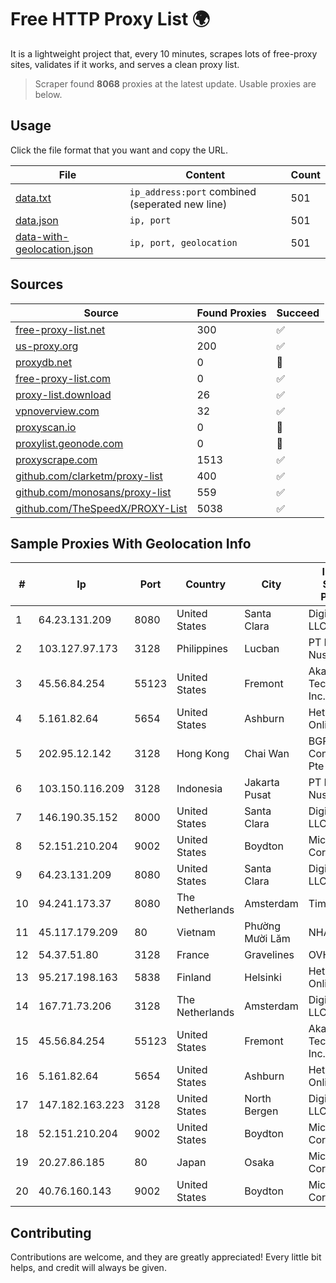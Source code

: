 
# Free HTTP Proxy List 🌍

It is a lightweight project that, every 10 minutes, scrapes lots of free-proxy sites, validates if it works, and serves a clean proxy list.


> Scraper found **8068** proxies at the latest update. Usable proxies are below.

## Usage

Click the file format that you want and copy the URL.


|File|Content|Count|
|----|-------|-----|
|[data.txt](https://raw.githubusercontent.com/themiralay/Proxy-List-World/master/data.txt)|`ip_address:port` combined (seperated new line)|501|
|[data.json](https://raw.githubusercontent.com/themiralay/Proxy-List-World/master/data.json)|`ip, port`|501|
|[data-with-geolocation.json](https://raw.githubusercontent.com/themiralay/Proxy-List-World/master/data-with-geolocation.json)|`ip, port, geolocation`|501|

## Sources

|Source|Found Proxies|Succeed|
|------|-------------|-------|
|[free-proxy-list.net](https://free-proxy-list.net)|300|✅|
|[us-proxy.org](https://www.us-proxy.org)|200|✅|
|[proxydb.net](http://proxydb.net)|0|🚫|
|[free-proxy-list.com](https://free-proxy-list.com/?page=&port=&type%5B%5D=http&type%5B%5D=https&up_time=0&search=Search)|0|✅|
|[proxy-list.download](https://www.proxy-list.download/HTTP)|26|✅|
|[vpnoverview.com](https://vpnoverview.com/privacy/anonymous-browsing/free-proxy-servers)|32|✅|
|[proxyscan.io](https://www.proxyscan.io)|0|🚫|
|[proxylist.geonode.com](https://proxylist.geonode.com/api/proxy-list?limit=300&page=1&sort_by=lastChecked&sort_type=desc&protocols=http,https)|0|🚫|
|[proxyscrape.com](https://api.proxyscrape.com/v2/?request=displayproxies&protocol=http&timeout=10000&country=all&ssl=all&anonymity=all)|1513|✅|
|[github.com/clarketm/proxy-list](https://raw.githubusercontent.com/clarketm/proxy-list/master/proxy-list-raw.txt)|400|✅|
|[github.com/monosans/proxy-list](https://raw.githubusercontent.com/monosans/proxy-list/main/proxies/http.txt)|559|✅|
|[github.com/TheSpeedX/PROXY-List](https://raw.githubusercontent.com/TheSpeedX/PROXY-List/master/http.txt)|5038|✅|


## Sample Proxies With Geolocation Info

|#|Ip|Port|Country|City|Internet Service Provider|
|-|--|----|-------|----|-------------------------|
|1|64.23.131.209|8080|United States|Santa Clara|DigitalOcean, LLC|
|2|103.127.97.173|3128|Philippines|Lucban|PT Biznet Gio Nusantara|
|3|45.56.84.254|55123|United States|Fremont|Akamai Technologies, Inc.|
|4|5.161.82.64|5654|United States|Ashburn|Hetzner Online GmbH|
|5|202.95.12.142|3128|Hong Kong|Chai Wan|BGP Consultancy Pte Ltd|
|6|103.150.116.209|3128|Indonesia|Jakarta Pusat|PT Biznet Gio Nusantara|
|7|146.190.35.152|8000|United States|Santa Clara|DigitalOcean, LLC|
|8|52.151.210.204|9002|United States|Boydton|Microsoft Corporation|
|9|64.23.131.209|8080|United States|Santa Clara|DigitalOcean, LLC|
|10|94.241.173.37|8080|The Netherlands|Amsterdam|TimeWeb Ltd.|
|11|45.117.179.209|80|Vietnam|Phường Mười Lăm|NHANHOA|
|12|54.37.51.80|3128|France|Gravelines|OVH SAS|
|13|95.217.198.163|5838|Finland|Helsinki|Hetzner Online GmbH|
|14|167.71.73.206|3128|The Netherlands|Amsterdam|DigitalOcean, LLC|
|15|45.56.84.254|55123|United States|Fremont|Akamai Technologies, Inc.|
|16|5.161.82.64|5654|United States|Ashburn|Hetzner Online GmbH|
|17|147.182.163.223|3128|United States|North Bergen|DigitalOcean, LLC|
|18|52.151.210.204|9002|United States|Boydton|Microsoft Corporation|
|19|20.27.86.185|80|Japan|Osaka|Microsoft Corporation|
|20|40.76.160.143|9002|United States|Boydton|Microsoft Corporation|



## Contributing

Contributions are welcome, and they are greatly appreciated! Every
little bit helps, and credit will always be given.

